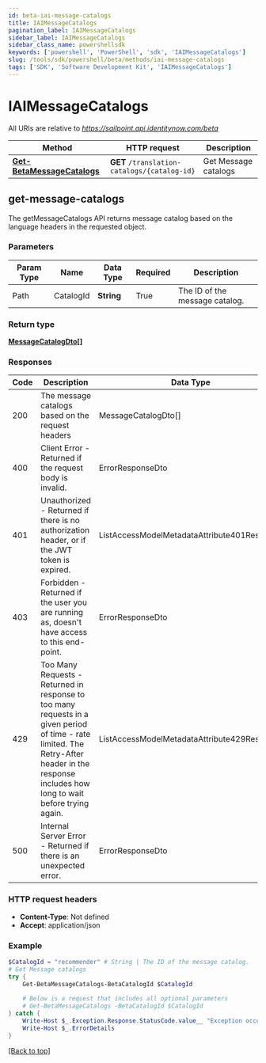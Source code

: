 ```yaml
---
id: beta-iai-message-catalogs
title: IAIMessageCatalogs
pagination_label: IAIMessageCatalogs
sidebar_label: IAIMessageCatalogs
sidebar_class_name: powershellsdk
keywords: ['powershell', 'PowerShell', 'sdk', 'IAIMessageCatalogs'] 
slug: /tools/sdk/powershell/beta/methods/iai-message-catalogs
tags: ['SDK', 'Software Development Kit', 'IAIMessageCatalogs']
---
```



# IAIMessageCatalogs

All URIs are relative to *https://sailpoint.api.identitynow.com/beta*

Method | HTTP request | Description
------------- | ------------- | -------------
[**Get-BetaMessageCatalogs**](#get-message-catalogs) | **GET** `/translation-catalogs/{catalog-id}` | Get Message catalogs


## get-message-catalogs

The getMessageCatalogs API returns message catalog based on the language headers in the requested object.

### Parameters 
Param Type | Name | Data Type | Required  | Description
------------- | ------------- | ------------- | ------------- | ------------- 
Path   | CatalogId | **String** | True  | The ID of the message catalog.

### Return type

[**MessageCatalogDto[]**](../models/message-catalog-dto)

### Responses
Code | Description  | Data Type
------------- | ------------- | -------------
200 | The message catalogs based on the request headers | MessageCatalogDto[]
400 | Client Error - Returned if the request body is invalid. | ErrorResponseDto
401 | Unauthorized - Returned if there is no authorization header, or if the JWT token is expired. | ListAccessModelMetadataAttribute401Response
403 | Forbidden - Returned if the user you are running as, doesn&#39;t have access to this end-point. | ErrorResponseDto
429 | Too Many Requests - Returned in response to too many requests in a given period of time - rate limited. The Retry-After header in the response includes how long to wait before trying again. | ListAccessModelMetadataAttribute429Response
500 | Internal Server Error - Returned if there is an unexpected error. | ErrorResponseDto

### HTTP request headers

- **Content-Type**: Not defined
- **Accept**: application/json

### Example
```powershell
$CatalogId = "recommender" # String | The ID of the message catalog.
# Get Message catalogs
try {
    Get-BetaMessageCatalogs-BetaCatalogId $CatalogId 
    
    # Below is a request that includes all optional parameters
    # Get-BetaMessageCatalogs -BetaCatalogId $CatalogId  
} catch {
    Write-Host $_.Exception.Response.StatusCode.value__ "Exception occurred when calling Get-BetaMessageCatalogs"
    Write-Host $_.ErrorDetails
}
```

[[Back to top]](#) 


